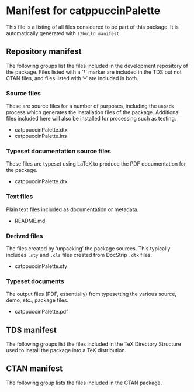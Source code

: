 # Manifest for catppuccinPalette

This file is a listing of all files considered to be part of this package.
It is automatically generated with `l3build manifest`.


## Repository manifest

The following groups list the files included in the development repository of the package.
Files listed with a ‘†’ marker are included in the TDS but not CTAN files, and files listed
with ‘‡’ are included in both.

### Source files

These are source files for a number of purposes, including the `unpack` process which
generates the installation files of the package. Additional files included here will also
be installed for processing such as testing.

* catppuccinPalette.dtx 
* catppuccinPalette.ins 

### Typeset documentation source files

These files are typeset using LaTeX to produce the PDF documentation for the package.

* catppuccinPalette.dtx 

### Text files

Plain text files included as documentation or metadata.

* README.md 

### Derived files

The files created by ‘unpacking’ the package sources. This typically includes
`.sty` and `.cls` files created from DocStrip `.dtx` files.

* catppuccinPalette.sty 

### Typeset documents

The output files (PDF, essentially) from typesetting the various source, demo,
etc., package files.

* catppuccinPalette.pdf 


## TDS manifest

The following groups list the files included in the TeX Directory Structure used to install
the package into a TeX distribution.


## CTAN manifest

The following group lists the files included in the CTAN package.
